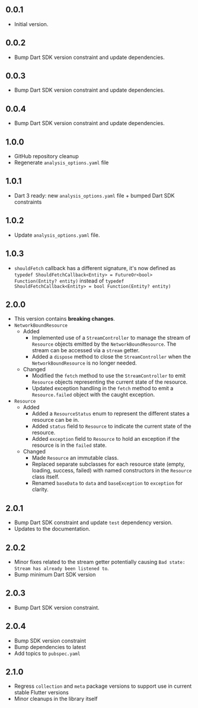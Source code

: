 ## 0.0.1

- Initial version.

## 0.0.2

- Bump Dart SDK version constraint and update dependencies.

## 0.0.3

- Bump Dart SDK version constraint and update dependencies.

## 0.0.4

- Bump Dart SDK version constraint and update dependencies.

## 1.0.0

- GitHub repository cleanup
- Regenerate `analysis_options.yaml` file

## 1.0.1

- Dart 3 ready: new `analysis_options.yaml` file + bumped Dart SDK constraints

## 1.0.2

- Update `analysis_options.yaml` file.

## 1.0.3

- `shouldFetch` callback has a different signature, it's now defined as `typedef ShouldFetchCallback<Entity> = FutureOr<bool> Function(Entity? entity)` instead of `typedef ShouldFetchCallback<Entity> = bool Function(Entity? entity)`

## 2.0.0

- This version contains **breaking changes**.
- `NetworkBoundResource`
  - Added
    - Implemented use of a `StreamController` to manage the stream of `Resource` objects emitted by the `NetworkBoundResource`. The stream can be accessed via a `stream` getter.
    - Added a `dispose` method to close the `StreamController` when the `NetworkBoundResource` is no longer needed.
  - Changed
    - Modified the `fetch` method to use the `StreamController` to emit `Resource` objects representing the current state of the resource.
    - Updated exception handling in the `fetch` method to emit a `Resource.failed` object with the caught exception.
- `Resource`
  - Added
    - Added a `ResourceStatus` enum to represent the different states a resource can be in.
    - Added `status` field to `Resource` to indicate the current state of the resource.
    - Added `exception` field to `Resource` to hold an exception if the resource is in the `failed` state.
  - Changed
    - Made `Resource` an immutable class.
    - Replaced separate subclasses for each resource state (empty, loading, success, failed) with named constructors in the `Resource` class itself.
    - Renamed `baseData` to `data` and `baseException` to `exception` for clarity.

## 2.0.1

- Bump Dart SDK constraint and update `test` dependency version.
- Updates to the documentation.

## 2.0.2

- Minor fixes related to the stream getter potentially causing `Bad state: Stream has already been listened to`.
- Bump minimum Dart SDK version

## 2.0.3

- Bump Dart SDK version constraint.

## 2.0.4

- Bump SDK version constraint
- Bump dependencies to latest
- Add topics to `pubspec.yaml`

## 2.1.0

- Regress `collection` and `meta` package versions to support use in current stable Flutter versions
- Minor cleanups in the library itself
